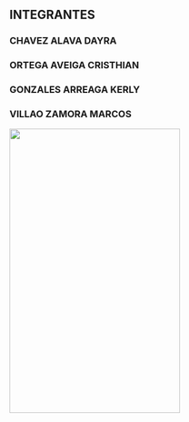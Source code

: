 ## INTEGRANTES ##
### CHAVEZ ALAVA DAYRA ###
### ORTEGA AVEIGA CRISTHIAN ###
### GONZALES ARREAGA KERLY  ###
### VILLAO ZAMORA MARCOS ###
<img src="cap1.png" width= "300" height="500">
